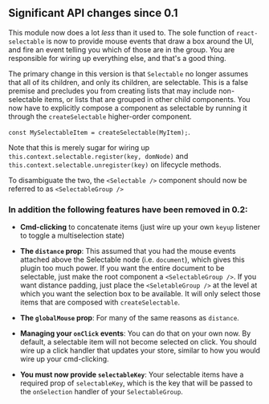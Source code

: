 ## Significant API changes since 0.1
This module now does a lot _less_ than it used to. The sole function of `react-selectable` is now to provide mouse events that draw a box around the UI, and fire an event telling you which of those are in the group. You are responsible for wiring up everything else, and that's a good thing.

The primary change in this version is that `Selectable` no longer assumes that all of its children, and only its children, are selectable. This is a false premise and precludes you from creating lists that may include non-selectable items, or lists that are grouped in other child components. You now have to explicitly compose a component as selectable by running it through the `createSelectable` higher-order component.

`const MySelectableItem = createSelectable(MyItem);`. 

Note that this is merely sugar for wiring up `this.context.selectable.register(key, domNode)` and `this.context.selectable.unregister(key)` on lifecycle methods.

To disambiguate the two, the `<Selectable />` component should now be referred to as `<SelectableGroup />`

### In addition the following features have been removed in 0.2:

* **Cmd-clicking** to concatenate items (just wire up your own `keyup` listener to toggle a multiselection state)

* **The `distance` prop**: This assumed that you had the mouse events attached above the Selectable node (i.e. `document`), which gives this plugin too much power. If you want the entire document to be selectable, just make the root component a `<SelectableGroup />`. If you want distance padding, just place the `<SeletableGroup />` at the level at which you want the selection box to be available. It will only select those items that are composed with `createSelectable`.

* **The `globalMouse` prop**: For many of the same reasons as `distance`.

* **Managing your `onClick` events**: You can do that on your own now. By default, a selectable item will not become selected on click. You should wire up a click handler that updates your store, similar to how you would wire up your cmd-clicking.

* **You must now provide `selectableKey`**: Your selectable items have a required prop of `selectableKey`, which is the key that will be passed to the `onSelection` handler of your `SelectableGroup`.
